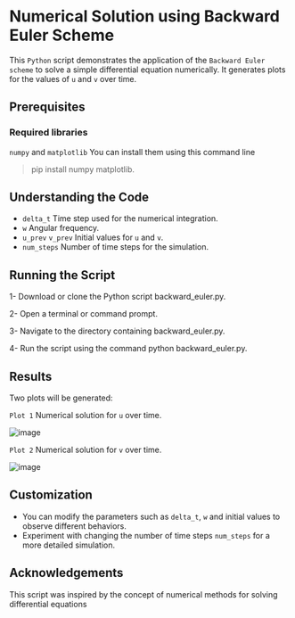 # Numerical Solution using Backward Euler Scheme #
This ```Python``` script demonstrates the application of the ```Backward Euler scheme``` to solve a simple differential equation numerically. It generates plots for the values of ```u``` and ```v``` over time.

## Prerequisites ##
### Required libraries ###
```numpy``` and ```matplotlib```
You can install them using this command line

> pip install numpy matplotlib.

## Understanding the Code ##
- ```delta_t``` Time step used for the numerical integration.
- ```w``` Angular frequency.
- ```u_prev``` ```v_prev``` Initial values for ```u``` and ```v```.
- ```num_steps``` Number of time steps for the simulation.

## Running the Script ##
1- Download or clone the Python script backward_euler.py.

2- Open a terminal or command prompt.

3- Navigate to the directory containing backward_euler.py.

4- Run the script using the command python backward_euler.py.

## Results ##
Two plots will be generated:

```Plot 1``` Numerical solution for ```u``` over time.

![image](https://github.com/batool-saleh01/Numerical-Solution-using-Backward-Euler-Scheme/assets/155902900/bcf17f39-5c56-434f-9ab8-2aaa3eb649f6)


```Plot 2``` Numerical solution for ```v``` over time.

![image](https://github.com/batool-saleh01/Numerical-Solution-using-Backward-Euler-Scheme/assets/155902900/5b5753c4-4bad-42fa-b156-85fc774e18c7)


## Customization ##
- You can modify the parameters such as ```delta_t```, ```w``` and initial values to observe different behaviors.
- Experiment with changing the number of time steps ```num_steps``` for a more detailed simulation.

## Acknowledgements ##
This script was inspired by the concept of numerical methods for solving differential equations 
